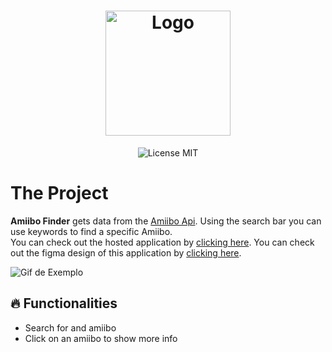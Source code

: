 <h1 align="center">
  <img alt="Logo" height="200" src="https://github.com/MarcioAlvior/AmiiboApi/blob/main/img/logo.svg" />
  <br>
</h1>

<p align="center">

   <img alt="License MIT" src="https://img.shields.io/badge/license-MIT-blue">
</p>

# The Project

**Amiibo Finder** gets data from the <a href="https://github.com/GuiaBolso/seja-um-guia-front">Amiibo Api</a>.
Using the search bar you can use keywords to find a specific Amiibo.
<br>
You can check out the hosted application by [clicking here](https://amiibo-finder.netlify.app/).
You can check out the figma design of this application by [clicking here](https://www.figma.com/file/ByTbqjLwiNZKIk4rJzUb6U/Api-Mockup?node-id=0%3A1).

<img alt="Gif de Exemplo" src="https://github.com/MarcioAlvior/AmiiboApi/blob/main/demonstration.gif?raw=true" />

<br>

## :fire: Functionalities

- Search for and amiibo 
- Click on an amiibo to show more info 

<br>
